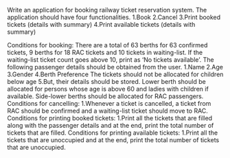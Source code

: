 Write an application for booking railway ticket reservation system. The application should have four functionalities.
1.Book
2.Cancel
3.Print booked tickets (details with summary)
4.Print available tickets (details with summary)

Conditions for booking:
There are a total of 63 berths for 63 confirmed tickets, 9 berths for 18 RAC tickets and 10 tickets in waiting-list. If the waiting-list ticket count goes above 10, print as ‘No tickets available’. The following passenger details should be obtained from the user.
1.Name
2.Age
3.Gender
4.Berth Preference
The tickets should not be allocated for children below age 5.But, their details should be stored. Lower berth should be allocated for persons whose age is above 60 and ladies with children if available. Side-lower berths should be allocated for RAC passengers.
Conditions for cancelling:
1.Whenever a ticket is cancelled, a ticket from RAC should be confirmed and a waiting-list ticket should move to RAC.
Conditions for printing booked tickets:
1.Print all the tickets that are filled along with the passenger details and at the end, print the total number of tickets that are filled.
Conditions for printing available tickets:
1.Print all the tickets that are unoccupied and at the end, print the total number of tickets that are unoccupied.

 
